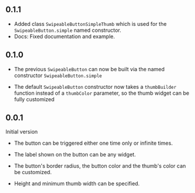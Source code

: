 ## 0.1.1

* Added class `SwipeableButtonSimpleThumb` which is used for the
  `SwipeableButton.simple` named constructor.
* Docs: Fixed documentation and example.

## 0.1.0

* The previous `SwipeableButton` can now be built via the named constructor
  `SwipeableButton.simple`

* The default `SwipeableButton` constructor now takes a `thumbBuilder` function
  instead of a `thumbColor` parameter, so the thumb widget can be fully
  customized

## 0.0.1

Initial version

* The button can be triggered either one time only or infinite times.

* The label shown on the button can be any widget.

* The button's border radius, the button color and the thumb's color can be
  customized.

* Height and minimum thumb width can be specified.